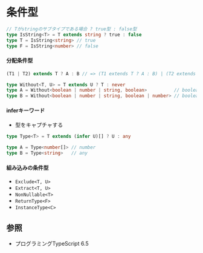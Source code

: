# 条件型

```ts
// Tがstringのサブタイプである場合 ? true型 : false型
type IsString<T> = T extends string ? true : false
type T = IsString<string> // true
type F = IsString<number> // false
```

#### 分配条件型

```ts
(T1 | T2) extends T ? A : B // => (T1 extends T ? A : B) | (T2 extends T ? A : B)

type Without<T, U> = T extends U ? T : never
type A = Without<boolean | number | string, boolean>          // boolean
type B = Without<boolean | number | string, boolean | number> // boolean | number
```

#### inferキーワード
- 型をキャプチャする

```ts
type Type<T> = T extends (infer U)[] ? U : any

type A = Type<number[]> // number
type B = Type<string>   // any
```

#### 組み込みの条件型
- `Exclude<T, U>`
- `Extract<T, U>`
- `NonNullable<T>`
- `ReturnType<F>`
- `InstanceType<C>`

## 参照
- プログラミングTypeScript 6.5
